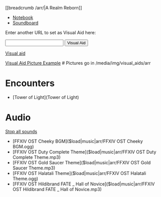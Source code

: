 [[breadcrumb /arr/|A Realm Reborn]]

<script type="module">
    import {init_links, init_visual_aid} from "/static/js/common/visual_aid_backend.js";
    init_links();
    init_visual_aid();
</script>

* [Notebook](Notebook)
* [Soundboard](Soundboard)

Enter another URL to set as Visual Aid here:

<input type="text" id="custom_visual_aid_url"> <button id="custom_visual_aid_button">Visual Aid</button>

[Visual aid](/visual_aid)

[Visual Aid Picture Example](^arr/Ameliance.jpg)  # Pictures go in /media/img/visual_aids/arr

# Encounters

* [Tower of Light](Tower of Light)

# Audio

[Stop all sounds]($stop|all|none)

* [FFXIV OST Cheeky BGM]($load|music|arr/FFXIV OST Cheeky BGM.ogg)
* [FFXIV OST Duty Complete Theme]($load|music|arr/FFXIV OST Duty Complete Theme.mp3)
* [FFXIV OST Gold Saucer Theme]($load|music|arr/FFXIV OST Gold Saucer Theme.mp3)
* [FFXIV OST Halatali Theme]($load|music|arr/FFXIV OST Halatali Theme.ogg)
* [FFXIV OST Hildibrand FATE _ Hall of Novice]($load|music|arr/FFXIV OST Hildibrand FATE _ Hall of Novice.mp3)